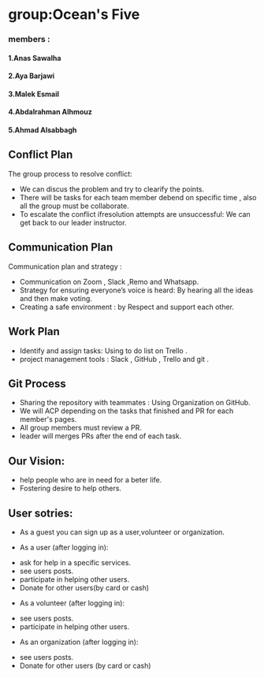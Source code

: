  # group:Ocean's Five

### members  :
#### 1.Anas Sawalha

#### 2.Aya Barjawi

#### 3.Malek Esmail

#### 4.Abdalrahman Alhmouz

#### 5.Ahmad Alsabbagh



## Conflict Plan

The group process to resolve conflict:
- We can discus the problem and try to clearify the points.
- There will be tasks for each team member debend on specific time , also all the group must be collaborate.
- To escalate the conflict ifresolution attempts are unsuccessful: We can get back to our leader instructor.

## Communication Plan

Communication plan and strategy :
- Communication on Zoom , Slack ,Remo and Whatsapp.
- Strategy for ensuring everyone’s voice is heard: By hearing all the ideas and then make voting.  
- Creating a safe environment : by Respect and support each other.

## Work Plan
- Identify and assign tasks: Using to do list on Trello .
- project management tools : Slack , GitHub , Trello and git .

## Git Process

- Sharing the repository with teammates : Using Organization on GitHub.
- We will ACP depending on the tasks that finished and PR for each member's pages.
- All group members must review a PR.
- leader will merges PRs after the end of each task.

## Our Vision:
- help people who are in need for a beter life.
- Fostering desire to help others.

## User sotries:
* As a guest you can sign up as a user,volunteer or organization.

* As a user (after logging in):
 - ask for help in a specific services.
 - see users posts.
 - participate in helping other users.
 - Donate for other users(by card or cash)

* As a volunteer (after logging in):
 - see users posts.
 - participate in helping other users.
 
* As an organization (after logging in):
 - see users posts.
 - Donate for other users (by card or cash)


 
